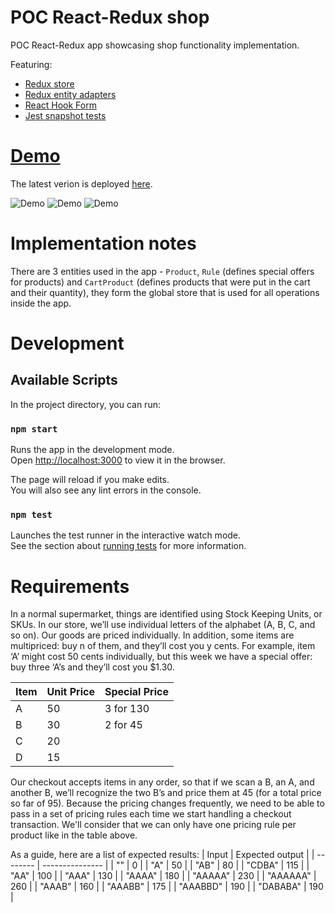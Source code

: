 # POC React-Redux shop
POC React-Redux app showcasing shop functionality implementation.

Featuring:
- [Redux store](https://redux-toolkit.js.org/api/configureStore)
- [Redux entity adapters](https://redux-toolkit.js.org/api/createEntityAdapter)
- [React Hook Form](https://react-hook-form.com/)
- [Jest snapshot tests](https://jestjs.io/docs/snapshot-testing)

# [Demo](https://letters-shop.vercel.app/)
The latest verion is deployed [here](https://letters-shop.vercel.app/).

![Demo](https://i.ibb.co/KFGVvrV/Screenshot-20230203-051824.png)
![Demo](https://i.ibb.co/bvBHNZB/Screenshot-20230203-051903.png)
![Demo](https://i.ibb.co/1n0P6k3/Screenshot-20230203-051938.png)

# Implementation notes
There are 3 entities used in the app - `Product`, `Rule` (defines special offers for products) and `CartProduct` (defines products that were put in the cart and their quantity), they form the global store that is used for all operations inside the app.

# Development

## Available Scripts

In the project directory, you can run:

### `npm start`

Runs the app in the development mode.\
Open [http://localhost:3000](http://localhost:3000) to view it in the browser.

The page will reload if you make edits.\
You will also see any lint errors in the console.

### `npm test`

Launches the test runner in the interactive watch mode.\
See the section about [running tests](https://facebook.github.io/create-react-app/docs/running-tests) for more information.

# Requirements

In a normal supermarket, things are identified using Stock Keeping Units, or SKUs. In our store, we’ll use individual letters of the alphabet (A, B, C, and so on). Our goods are priced individually. In addition, some items are multipriced: buy n of them, and they’ll cost you y cents. For example, item ‘A’ might cost 50 cents individually, but this week we have a special offer: buy three ‘A’s and they’ll cost you $1.30.

| Item | Unit Price | Special Price |
| ---- | ---------- | ------------- |
| A    | 50         | 3 for 130     |
| B    | 30         | 2 for 45      |
| C    | 20         |
| D    | 15         |

Our checkout accepts items in any order, so that if we scan a B, an A, and another B, we’ll recognize the two B’s and price them at 45 (for a total price so far of 95). Because the pricing changes frequently, we need to be able to pass in a set of pricing rules each time we start handling a checkout transaction.
We'll consider that we can only have one pricing rule per product like in the table above.

As a guide, here are a list of expected results:
| Input    | Expected output |
| -------- | --------------- |
| ""       | 0               |
| "A"      | 50              |
| "AB"     | 80              |
| "CDBA"   | 115             |
| "AA"     | 100             |
| "AAA"    | 130             |
| "AAAA"   | 180             |
| "AAAAA"  | 230             |
| "AAAAAA" | 260             |
| "AAAB"   | 160             |
| "AAABB"  | 175             |
| "AAABBD" | 190             |
| "DABABA" | 190             |

